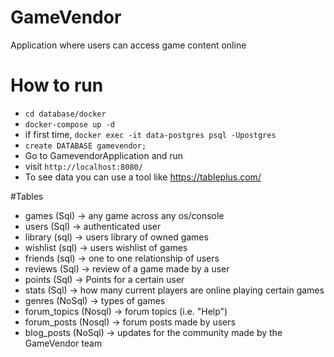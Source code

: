 # GameVendor
Application where users can access game content online

# How to run
- `cd database/docker`
- `docker-compose up -d`
- if first time, `docker exec -it data-postgres psql -Upostgres`
- `create DATABASE gamevendor;`
- Go to GamevendorApplication and run
- visit `http://localhost:8080/`
- To see data you can use a tool like https://tableplus.com/

#Tables
- games (Sql) -> any game across any os/console
- users (Sql) -> authenticated user
- library (sql) -> users library of owned games
- wishlist (sql) -> users wishlist of games
- friends (sql) -> one to one relationship of users
- reviews (Sql) -> review of a game made by a user
- points (Sql) -> Points for a certain user
- stats (Sql) -> how many current players are online playing certain games
- genres (NoSql) -> types of games
- forum_topics (Nosql) -> forum topics (i.e. "Help")
- forum_posts (Nosql) -> forum posts made by users
- blog_posts (NoSql) -> updates for the community made by the GameVendor team